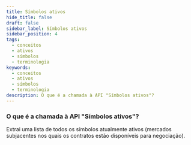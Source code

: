 ```yaml
---
title: Símbolos ativos
hide_title: false
draft: false
sidebar_label: Símbolos ativos
sidebar_position: 4
tags:
  - conceitos
  - ativos
  - símbolos
  - terminologia
keywords:
  - conceitos
  - ativos
  - símbolos
  - terminologia
description: O que é a chamada à API "Símbolos ativos"?
---
```


### O que é a chamada à API "Símbolos ativos"?

Extrai uma lista de todos os símbolos atualmente ativos (mercados subjacentes nos quais os contratos estão disponíveis para negociação).

